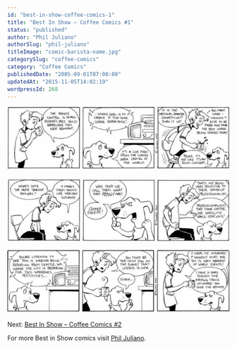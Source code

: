 ```yaml
---
id: "best-in-show-coffee-comics-1"
title: "Best In Show – Coffee Comics #1"
status: "published"
author: "Phil Juliano"
authorSlug: "phil-juliano"
titleImage: "comic-barista-name.jpg"
categorySlug: "coffee-comics"
category: "Coffee Comics"
publishedDate: "2005-09-01T07:00:00"
updatedAt: "2015-11-05T14:02:19"
wordpressId: 268
---
```


[![barista competition](comic-barista-competition-650x188.jpg)](/wp-content/uploads/2005/09/comic-barista-competition.jpg)

[![barista name](comic-barista-name-650x187.jpg)](/wp-content/uploads/2005/09/comic-barista-name.jpg)

[![listen to NPR](comic-listen-to-npr1-650x188.jpg)](/wp-content/uploads/2005/09/comic-listen-to-npr1.jpg)

Next: [Best In Show – Coffee Comics #2](/best-in-show-coffee-comics-2/)

For more Best in Show comics visit [Phil Juliano](http://philjulianoillustration.com/).
